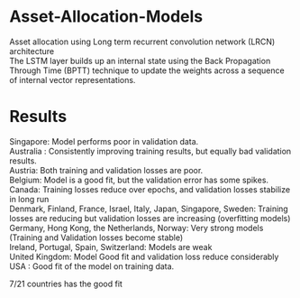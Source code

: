 # Asset-Allocation-Models
Asset allocation using Long term recurrent convolution network (LRCN) architecture <br/>
The LSTM layer builds up an internal state using the Back Propagation Through Time (BPTT) technique to update the weights across a sequence of internal vector representations.

# Results
Singapore: Model performs poor in validation data.<br/>
Australia : Consistently improving training results, but equally bad validation results.<br/>
Austria: Both training and validation losses are poor.<br/>
Belgium: Model is a good fit, but the validation error has some spikes.<br/>
Canada: Training losses reduce over epochs, and validation losses stabilize in long run<br/>
Denmark, Finland, France, Israel, Italy, Japan, Singapore, Sweden: Training losses are reducing but validation losses are increasing (overfitting models)<br/>
Germany, Hong Kong, the Netherlands, Norway: Very strong models (Training and Validation losses become stable)<br/>
Ireland, Portugal, Spain, Switzerland: Models are weak<br/>
United Kingdom: Model Good fit and validation loss reduce considerably<br/>
USA : Good fit of the model on training data.<br/>

7/21 countries  has the good fit 
